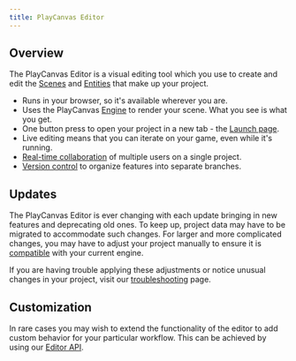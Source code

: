```yaml
---
title: PlayCanvas Editor
---
```


## Overview

The PlayCanvas Editor is a visual editing tool which you use to create and edit the [Scenes](../glossary#scene) and [Entities](../glossary#entity) that make up your project.

* Runs in your browser, so it's available wherever you are.
* Uses the PlayCanvas [Engine](../engine) to render your scene. What you see is what you get.
* One button press to open your project in a new tab - the [Launch page](interface/launch-page).
* Live editing means that you can iterate on your game, even while it's running.
* [Real-time collaboration](realtime-collaboration) of multiple users on a single project.
* [Version control](version-control) to organize features into separate branches.

## Updates

The PlayCanvas Editor is ever changing with each update bringing in new features and deprecating old ones. To keep up, project data may have to be migrated to accommodate such changes. For larger and more complicated changes, you may have to adjust your project manually to ensure it is [compatible](engine-compatibility) with your current engine.

If you are having trouble applying these adjustments or notice unusual changes in your project, visit our [troubleshooting](troubleshooting) page.

## Customization

In rare cases you may wish to extend the functionality of the editor to add custom behavior for your particular workflow. This can be achieved by using our [Editor API](editor-api).
